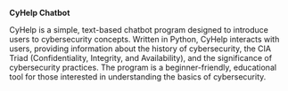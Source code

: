 **CyHelp Chatbot**

CyHelp is a simple, text-based chatbot program designed to introduce users to 
cybersecurity concepts. Written in Python, CyHelp interacts with users, providing
information about the history of cybersecurity, the CIA Triad (Confidentiality, 
Integrity, and Availability), and the significance of cybersecurity practices. 
The program is a beginner-friendly, educational tool for those interested in 
understanding the basics of cybersecurity.
